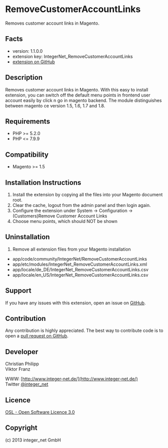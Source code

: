 RemoveCustomerAccountLinks
==========================

Removes customer account links in Magento.

Facts
-----
- version: 1.1.0.0
- extension key: IntegerNet_RemoveCustomerAccountLinks
- [extension on GitHub](https://github.com/integer-net/RemoveCustomerAccountLinks)

Description
-----------
Removes customer account links in Magento.
With this easy to install extension, you can switch off the default menu points in frontend user account easily by click n go in magento backend.
The module distinguishes between magento ce version 1.5, 1.6, 1.7 and 1.8.

Requirements
------------
- PHP >= 5.2.0
- PHP <= 7.9.9

Compatibility
-------------
- Magento >= 1.5

Installation Instructions
-------------------------
1. Install the extension by copying all the files into your Magento document root.
2. Clear the cache, logout from the admin panel and then login again.
3. Configure the extension under System -> Configuration -> (Customers)Remove Customer Account Links
4. Choose menu points, which should NOT be shown

Uninstallation
--------------
1. Remove all extension files from your Magento installation
  - app/code/community/IntegerNet/RemoveCustomerAccountLinks
  - app/etc/modules/IntegerNet_RemoveCustomerAccountLinks.xml
  - app/locale/de_DE/IntegerNet_RemoveCustomerAccountLinks.csv
  - app/locale/en_US/IntegerNet_RemoveCustomerAccountLinks.csv

Support
-------
If you have any issues with this extension, open an issue on [GitHub](https://github.com/integer-net/RemoveCustomerAccountLinks/issues).

Contribution
------------
Any contribution is highly appreciated. The best way to contribute code is to open a [pull request on GitHub](https://help.github.com/articles/using-pull-requests).

Developer
---------
Christian Philipp<br />
Viktor Franz

WWW: [http://www.integer-net.de/](http://www.integer-net.de/)<br />
Twitter [@integer_net](https://twitter.com/integer_net)

Licence
-------
[OSL - Open Software Licence 3.0](http://opensource.org/licenses/osl-3.0.php)

Copyright
---------
(c) 2013 integer_net GmbH
